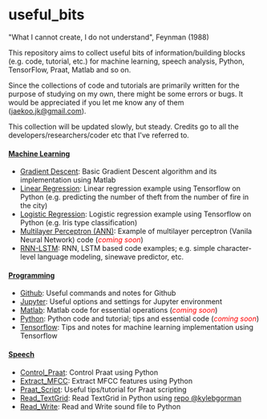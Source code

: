 # useful_bits


"What I cannot create, I do not understand", Feynman (1988) 

This repository aims to collect useful bits of information/building blocks (e.g. code, tutorial, etc.) for machine learning, speech analysis, Python, TensorFlow, Praat, Matlab and so on.

Since the collections of code and tutorials are primarily written for the purpose of studying on my own, there might be some errors or bugs. It would be appreciated if you let me know any of them (jaekoo.jk@gmail.com).

This collection will be updated slowly, but steady. Credits go to all the developers/researchers/coder etc that I've referred to.

#### [Machine Learning](https://github.com/jaekookang/useful_bits/tree/master/Machine_Learning)  
* [Gradient Descent](https://github.com/jaekookang/useful_bits/tree/master/Machine_Learning/Gradient_Descent): Basic Gradient Descent algorithm and its implementation using Matlab  
* [Linear Regression](https://github.com/jaekookang/useful_bits/tree/master/Machine_Learning/Linear_Regression): Linear regression example using Tensorflow on Python (e.g. predicting the number of theft from the number of fire in the city)
* [Logistic Regression](https://github.com/jaekookang/useful_bits/tree/master/Machine_Learning/Logistic_Regression): Logistic regression example using Tensorflow on Python (e.g. Iris type classification)
* [Multilayer Perceptron (ANN)](https://github.com/jaekookang/useful_bits/tree/master/Machine_Learning/Multilayer_Perceptron): Example of multilayer perceptron (Vanila Neural Network) code (<span style="color:red">_coming soon_</span>)
* [RNN-LSTM](https://github.com/jaekookang/useful_bits/tree/master/Machine_Learning/RNN_LSTM): RNN, LSTM based code examples; e.g. simple character-level language modeling, sinewave predictor, etc.

#### [Programming](https://github.com/jaekookang/useful_bits/tree/master/Programming)
* [Github](https://github.com/jaekookang/useful_bits/tree/master/Programming/ENV_Github): Useful commands and notes for Github
* [Jupyter](https://github.com/jaekookang/useful_bits/tree/master/Programming/ENV_Jupyter): Useful options and settings for Jupyter environment
* [Matlab](https://github.com/jaekookang/useful_bits/tree/master/Programming/LANG_Matlab): Matlab code for essential operations (<span style="color:red">_coming soon_</span>)
* [Python](https://github.com/jaekookang/useful_bits/tree/master/Programming/LANG_Python): Python code and tutorial; tips and essential code (<span style="color:red">_coming soon_</span>)
* [Tensorflow](https://github.com/jaekookang/useful_bits/tree/master/Programming/ML_Tensorflow): Tips and notes for machine learning implementation using Tensorflow


#### [Speech](https://github.com/jaekookang/useful_bits/tree/master/Speech)
* [Control_Praat](https://github.com/jaekookang/useful_bits/tree/master/Speech/Control_Praat): Control Praat using Python
* [Extract_MFCC](https://github.com/jaekookang/useful_bits/tree/master/Speech/Extract_MFCC): Extract MFCC features using Python
* [Praat_Script](): Useful tips/tutorial for Praat scripting
* [Read_TextGrid](https://github.com/jaekookang/useful_bits/tree/master/Speech/Read_TextGrid): Read TextGrid in Python using [repo @kylebgorman](https://github.com/kylebgorman/textgrid)
* [Read_Write](https://github.com/jaekookang/useful_bits/tree/master/Speech/Read_Write): Read and Write sound file to Python
